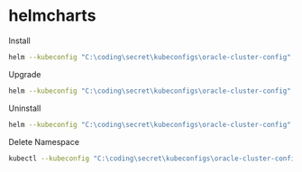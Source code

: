 # helmcharts

Install

```bash
helm --kubeconfig "C:\coding\secret\kubeconfigs\oracle-cluster-config" install crypto-port .\ --namespace crypto-port --create-namespace
```

Upgrade

```bash
helm --kubeconfig "C:\coding\secret\kubeconfigs\oracle-cluster-config" upgrade crypto-port .\ --namespace crypto-port
```

Uninstall

```bash
helm --kubeconfig "C:\coding\secret\kubeconfigs\oracle-cluster-config" uninstall crypto-port --namespace crypto-port
```

Delete Namespace

```bash
kubectl --kubeconfig "C:\coding\secret\kubeconfigs\oracle-cluster-config" delete namespace crypto-port
```